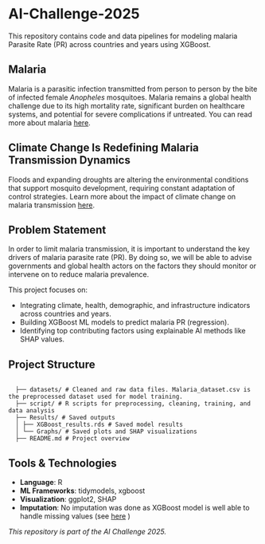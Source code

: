 # AI-Challenge-2025

This repository contains code and data pipelines for modeling malaria Parasite Rate (PR) across countries and years using XGBoost.

## Malaria

Malaria is a parasitic infection transmitted from person to person by the bite of infected female *Anopheles* mosquitoes. Malaria remains a global health challenge due to its high mortality rate, significant burden on healthcare systems, and potential for severe complications if untreated. You can read more about malaria [here](https://www.msf.ie/issues/malaria).

## Climate Change Is Redefining Malaria Transmission Dynamics

Floods and expanding droughts are altering the environmental conditions that support mosquito development, requiring constant adaptation of control strategies. Learn more about the impact of climate change on malaria transmission [here](https://linitiative.expertisefrance.fr/en/integrating-climate-change-into-malaria-response-in-sub-saharan-africa).

## Problem Statement

In order to limit malaria transmission, it is important to understand the key drivers of malaria parasite rate (PR). By doing so, we will be able to advise governments and global health actors on the factors they should monitor or intervene on to reduce malaria prevalence. 

This project focuses on:
- Integrating climate, health, demographic, and infrastructure indicators across countries and years.
- Building XGBoost ML models to predict malaria PR (regression).
- Identifying top contributing factors using explainable AI methods like SHAP values.

## Project Structure
<pre><code>
  ├── datasets/ # Cleaned and raw data files. Malaria_dataset.csv is the preprocessed dataset used for model training. 
  ├── script/ # R scripts for preprocessing, cleaning, training, and data analysis 
  ├── Results/ # Saved outputs 
  │ ├── XGBoost_results.rds # Saved model results 
  │ └── Graphs/ # Saved plots and SHAP visualizations 
  ├── README.md # Project overview </code></pre>

## Tools & Technologies

- **Language**: R
- **ML Frameworks**: tidymodels, xgboost
- **Visualization**: ggplot2, SHAP
- **Imputation**: No imputation was done as XGBoost model is well able to handle missing values (see [here](https://ieeexplore.ieee.org/document/9299012) )

*This repository is part of the AI Challenge 2025.*
